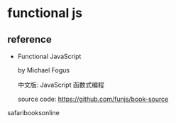 # functional js

## reference

- Functional JavaScript

  by Michael Fogus

  中文版: JavaScript 函数式编程

  source code: https://github.com/funjs/book-source

safaribooksonline
